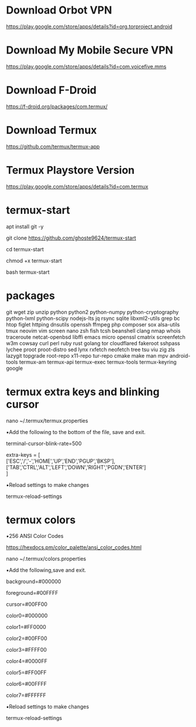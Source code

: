 # Download Orbot VPN

https://play.google.com/store/apps/details?id=org.torproject.android

# Download My Mobile Secure VPN

https://play.google.com/store/apps/details?id=com.voicefive.mms

# Download F-Droid 

https://f-droid.org/packages/com.termux/

# Download Termux

https://github.com/termux/termux-app

# Termux Playstore Version 

https://play.google.com/store/apps/details?id=com.termux

# termux-start

apt install git -y

git clone https://github.com/ghoste9624/termux-start

cd termux-start

chmod +x termux-start

bash termux-start


# packages

git
wget
zip
unzip
python
python2
python-numpy 
python-cryptography 
python-lxml 
python-scipy 
nodejs-lts 
jq 
rsync 
sqlite 
libxml2-utils 
grep 
bc 
htop 
figlet 
httping 
dnsutils 
openssh 
ffmpeg 
php 
composer 
sox 
alsa-utils 
tmux 
neovim 
vim 
screen 
nano 
zsh 
fish 
tcsh 
beanshell 
clang 
nmap 
whois 
traceroute 
netcat-openbsd 
libffi 
emacs 
micro 
openssl 
cmatrix 
screenfetch 
w3m 
cowsay 
curl 
perl 
ruby 
rust 
golang 
tor 
cloudflared 
fakeroot 
sshpass 
lychee 
proot 
proot-distro 
sed 
lynx 
rxfetch 
neofetch 
tree 
tsu 
viu 
zig 
zls 
lazygit 
topgrade 
root-repo 
x11-repo 
tur-repo 
cmake 
make 
man 
mpv 
android-tools 
termux-am 
termux-api 
termux-exec 
termux-tools 
termux-keyring
google

# termux extra keys and blinking cursor

nano ~/.termux/termux.properties

▪︎Add the following to the bottom of the file, save and exit.


terminal-cursor-blink-rate=500

extra-keys = [ \
 ['ESC','/','-','HOME','UP','END','PGUP','BKSP'], \
 ['TAB','CTRL','ALT','LEFT','DOWN','RIGHT','PGDN','ENTER'] \
]


▪︎Reload settings to make changes 

termux-reload-settings 

# termux colors

▪︎256 ANSI Color Codes

https://hexdocs.pm/color_palette/ansi_color_codes.html

nano ~/.termux/colors.properties

▪︎Add the following,save and exit.


background=#000000

foreground=#00FFFF

cursor=#00FF00

color0=#000000

color1=#FF0000

color2=#00FF00

color3=#FFFF00

color4=#0000FF

color5=#FF00FF

color6=#00FFFF

color7=#FFFFFF


▪︎Reload settings to make changes 

termux-reload-settings 

